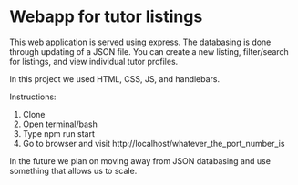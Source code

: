 <h1>Webapp for tutor listings</h1>

This web application is served using express. The databasing is done through updating of a JSON file. 
You can create a new listing, filter/search for listings, and view individual tutor profiles.

In this project we used HTML, CSS, JS, and handlebars.

Instructions:

1. Clone
2. Open terminal/bash
3. Type npm run start
4. Go to browser and visit http://localhost/whatever_the_port_number_is

In the future we plan on moving away from JSON databasing and use something that allows us to scale.
